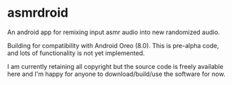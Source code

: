 # asmrdroid
An android app for remixing input asmr audio into new randomized audio.

Building for compatibility with Android Oreo (8.0). This is pre-alpha code, and lots of functionality is not yet implemented.

I am currently retaining all copyright but the source code is freely available here and I'm happy for anyone to download/build/use the software for now.
